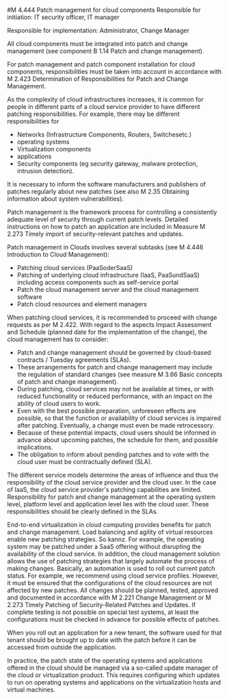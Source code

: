 #M 4.444 Patch management for cloud components
Responsible for initiation: IT security officer, IT manager

Responsible for implementation: Administrator, Change Manager

All cloud components must be integrated into patch and change management (see component B 1.14 Patch and change management).

For patch management and patch component installation for cloud components, responsibilities must be taken into account in accordance with M 2.423 Determination of Responsibilities for Patch and Change Management.

As the complexity of cloud infrastructures increases, it is common for people in different parts of a cloud service provider to have different patching responsibilities. For example, there may be different responsibilities for

* Networks (Infrastructure Components, Routers, Switchesetc.)
* operating systems
* Virtualization components
* applications
* Security components (eg security gateway, malware protection, intrusion detection).


It is necessary to inform the software manufacturers and publishers of patches regularly about new patches (see also M 2.35 Obtaining information about system vulnerabilities).

Patch management is the framework process for controlling a consistently adequate level of security through current patch levels. Detailed instructions on how to patch an application are included in Measure M 2.273 Timely import of security-relevant patches and updates.

Patch management in Clouds involves several subtasks (see M 4.446 Introduction to Cloud Management):

* Patching cloud services (PaaSoderSaaS)
* Patching of underlying cloud infrastructure (IaaS, PaaSundSaaS) including access components such as self-service portal
* Patch the cloud management server and the cloud management software
* Patch cloud resources and element managers


When patching cloud services, it is recommended to proceed with change requests as per M 2.422. With regard to the aspects Impact Assessment and Schedule (planned date for the implementation of the change), the cloud management has to consider:

* Patch and change management should be governed by cloud-based contracts / Tuesday agreements (SLAs).
* These arrangements for patch and change management may include the regulation of standard changes (see measure M 3.66 Basic concepts of patch and change management).
* During patching, cloud services may not be available at times, or with reduced functionality or reduced performance, with an impact on the ability of cloud users to work.
* Even with the best possible preparation, unforeseen effects are possible, so that the function or availability of cloud services is impaired after patching. Eventually, a change must even be made retrocessory.
* Because of these potential impacts, cloud users should be informed in advance about upcoming patches, the schedule for them, and possible implications.
* The obligation to inform about pending patches and to vote with the cloud user must be contractually defined (SLA).


The different service models determine the areas of influence and thus the responsibility of the cloud service provider and the cloud user. In the case of IaaS, the cloud service provider's patching capabilities are limited. Responsibility for patch and change management at the operating system level, platform level and application level lies with the cloud user. These responsibilities should be clearly defined in the SLAs.

End-to-end virtualization in cloud computing provides benefits for patch and change management. Load balancing and agility of virtual resources enable new patching strategies. So kannz. For example, the operating system may be patched under a SaaS offering without disrupting the availability of the cloud service. In addition, the cloud management solution allows the use of patching strategies that largely automate the process of making changes. Basically, an automation is used to roll out current patch status. For example, we recommend using cloud service profiles. However, it must be ensured that the configurations of the cloud resources are not affected by new patches. All changes should be planned, tested, approved and documented in accordance with M 2.221 Change Management or M 2.273 Timely Patching of Security-Related Patches and Updates. If complete testing is not possible on special test systems, at least the configurations must be checked in advance for possible effects of patches.

When you roll out an application for a new tenant, the software used for that tenant should be brought up to date with the patch before it can be accessed from outside the application.

In practice, the patch state of the operating systems and applications offered in the cloud should be managed via a so-called update manager of the cloud or virtualization product. This requires configuring which updates to run on operating systems and applications on the virtualization hosts and virtual machines.




